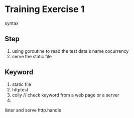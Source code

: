 # Training Exercise 1

syntax

## Step
1. using goroutine to read the test data's name cocurrency
2. serve the static file 


## Keyword
1. static file
2. httptest
3. colly // check keyword from a web page or a server
4. 

lister and serve
http.handle

